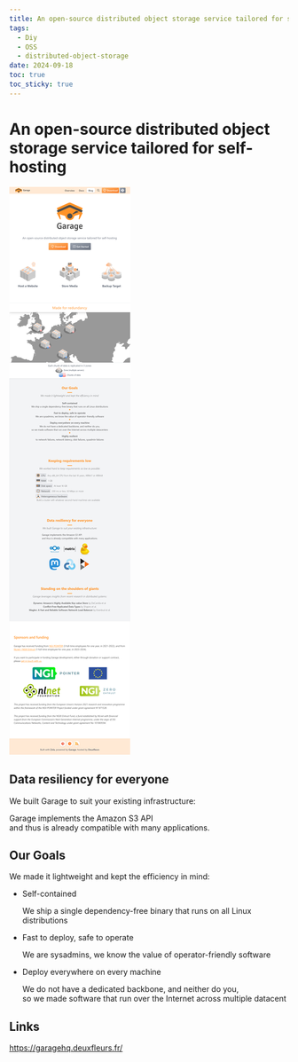 ```yaml
---
title: An open-source distributed object storage service tailored for self-hosting
tags:
  - Diy
  - OSS
  - distributed-object-storage
date: 2024-09-18
toc: true
toc_sticky: true
---
```

# An open-source distributed object storage service tailored for self-hosting

![](../_asset/2024-07-20-garage_image_1.png)


## Data resiliency for everyone

We built Garage to suit your existing infrastructure:

Garage implements the Amazon S3 API  
and thus is already compatible with many applications.

## Our Goals

We made it lightweight and kept the efficiency in mind:

- Self-contained
    
    We ship a single dependency-free binary that runs on all Linux distributions
    

- Fast to deploy, safe to operate
    
    We are sysadmins, we know the value of operator-friendly software
    

- Deploy everywhere on every machine
    
    We do not have a dedicated backbone, and neither do you,  
    so we made software that run over the Internet across multiple datacent
## Links 

https://garagehq.deuxfleurs.fr/

